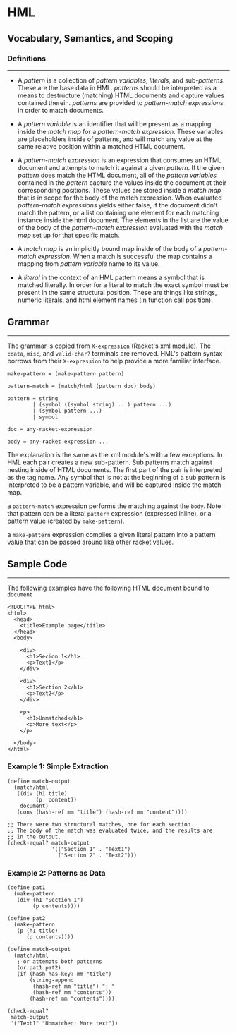 # HML

## Vocabulary, Semantics, and Scoping

### Definitions
----

* A *pattern* is a collection of *pattern variables*, *literals*, and sub-*patterns*.
  These are the base data in HML. *pattern*s should be interpreted as a means to
  destructure (matching) HTML documents and capture values contained therein. *patterns* are provided
  to *pattern-match expressions* in order to match documents.

* A *pattern variable* is an identifier that will be present as a mapping inside the *match map*
  for a *pattern-match expression*. These variables are placeholders inside of patterns, and will match
  any value at the same relative position within a matched HTML document.

* A *pattern-match expression* is an expression that consumes an HTML document and attempts to
  match it against a given *pattern*. If the given *pattern* does match the HTML document, all of
  the *pattern variables* contained in the *pattern* capture the values inside the document at their corresponding
  positions. These values are stored inside a *match map* that is in scope for the body of the match expression.
  When evaluated *pattern-match expressions* yields either false, if the document didn't match the pattern, or a list
  containing one element for each matching instance inside the html document. The elements in the list are the
  value of the body of the *pattern-match expression* evaluated with the *match map* set up for that specific match.

* A *match map* is an implicitly bound map inside of the body of a *pattern-match expression*. When a match is successful
  the map contains a mapping from *pattern variable* name to its value.

* A *literal* in the context of an HML pattern means a symbol that is matched literally. In order for a literal to match
  the exact symbol must be present in the same structural position. These are things like strings, numeric literals, and
  html element names (in function call position).


## Grammar
----

The grammar is copied from [`X-expression`][xml-docs] (Racket's xml module). The `cdata`, `misc`, and `valid-char?` terminals are removed.
HML's pattern syntax borrows from their `X-expression` to help provide a more familiar interface.

```
make-pattern = (make-pattern pattern)

pattern-match = (match/html (pattern doc) body)

pattern = string
        | (symbol ((symbol string) ...) pattern ...)
        | (symbol pattern ...)
        | symbol

doc = any-racket-expression

body = any-racket-expression ...

```

The explanation is the same as the xml module's with a few exceptions.
In HML each pair creates a new sub-pattern. Sub patterns match against nesting inside of HTML documents.
The first part of the pair is interpreted as the tag name. Any symbol that is not at the beginning of a sub pattern is
interpreted to be a pattern variable, and will be captured inside the match map.

a `pattern-match` expression performs the matching against the `body`. Note that pattern can be a literal `pattern` expression (expressed inline),
or a pattern value (created by `make-pattern`).

a `make-pattern` expression compiles a given literal pattern into a pattern value that can be passed around like other racket values.

## Sample Code
----

The following examples have the following HTML document bound to `document`

```
<!DOCTYPE html>
<html>
  <head>
    <title>Example page</title>
  </head>
  <body>

    <div>
      <h1>Secion 1</h1>
      <p>Text1</p>
    </div>

    <div>
      <h1>Section 2</h1>
      <p>Text2</p>
    </div>

	<p>
	  <h1>Unmatched</h1>
	  <p>More text</p>
    </p>

  </body>
</html>
```

### Example 1: Simple Extraction

```
(define match-output
  (match/html
   ((div (h1 title)
         (p  content))
    document)
   (cons (hash-ref mm "title") (hash-ref mm "content"))))

;; There were two structural matches, one for each section.
;; The body of the match was evaluated twice, and the results are
;; in the output.
(check-equal? match-output
              '(("Section 1" . "Text1")
                ("Section 2" . "Text2")))

```

### Example 2: Patterns as Data

```
(define pat1
  (make-pattern
   (div (h1 "Section 1")
        (p contents))))

(define pat2
  (make-pattern
   (p (h1 title)
      (p contents))))

(define match-output
  (match/html
   ; or attempts both patterns
   (or pat1 pat2)
   (if (hash-has-key? mm "title")
       (string-append
        (hash-ref mm "title") ": "
        (hash-ref mm "contents"))
       (hash-ref mm "contents"))))

(check-equal?
 match-output
 '("Text1" "Unmatched: More text"))

```

[xml-docs]:https://docs.racket-lang.org/xml/#%28def._%28%28lib._xml%2Fprivate%2Fxexpr-core..rkt%29._xexpr~3f%29%29
